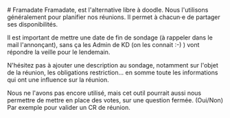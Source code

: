 # Framadate 
Framadate, est l'alternative libre à doodle. Nous l'utilisons généralement
pour planifier nos réunions. Il permet à chacun·e de partager ses
disponibilités.

Il est important de mettre une date de fin de sondage (à rappeler dans le mail
l'annonçant), sans ça les Admin de KD
(on les connait :-) ) vont répondre la veille pour le lendemain.

N'hésitez pas à ajouter une description au sondage, notamment sur l'objet de
la réunion, les obligations restriction... en somme toute les informations qui
ont une influence sur la réunion. 

Nous ne l'avons pas encore utilisé, mais cet outil pourrait aussi nous
permettre de mettre en place des votes, sur une question fermée. (Oui/Non)
Par exemple pour valider un CR de réunion. 


